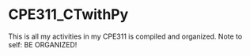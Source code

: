 # CPE311_CTwithPy
This is all my activities in my CPE311 is compiled and organized. Note to self: BE ORGANIZED!

